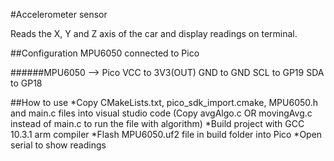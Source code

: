 #Accelerometer sensor

Reads the X, Y and Z axis of the car and display readings on terminal. 

##Configuration
MPU6050 connected to Pico

######MPU6050 --> Pico
VCC to 3V3(OUT)
GND to GND
SCL to GP19
SDA to GP18

##How to use
*Copy CMakeLists.txt, pico_sdk_import.cmake, MPU6050.h and main.c files into visual studio code
(Copy avgAlgo.c OR movingAvg.c instead of main.c to run the file with algorithm)
*Build project with GCC 10.3.1 arm compiler
*Flash MPU6050.uf2 file in build folder into Pico
*Open serial to show readings
